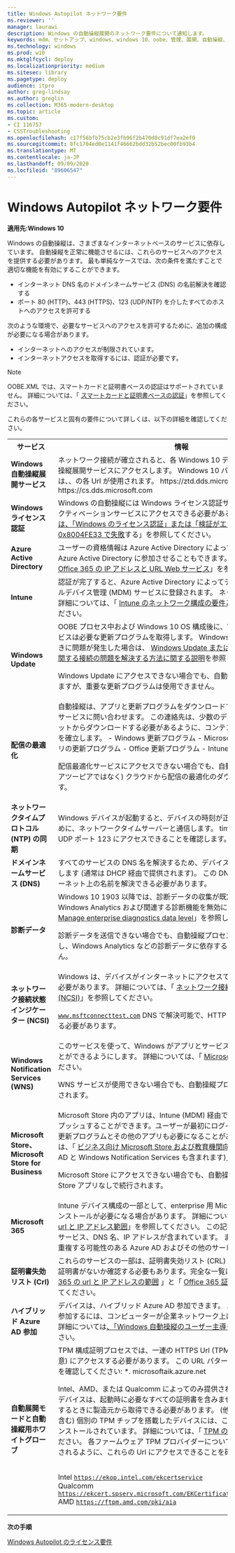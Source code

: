 ```yaml
---
title: Windows Autopilot ネットワーク要件
ms.reviewer: ''
manager: laurawi
description: Windows の自動操縦展開のネットワーク要件について通知します。
keywords: mdm、セットアップ、windows、windows 10、oobe、管理、展開、自動操縦、ztd、ゼロタッチ、パートナー、msfb、intune
ms.technology: windows
ms.prod: w10
ms.mktglfcycl: deploy
ms.localizationpriority: medium
ms.sitesec: library
ms.pagetype: deploy
audience: itpro
author: greg-lindsay
ms.author: greglin
ms.collection: M365-modern-desktop
ms.topic: article
ms.custom:
- CI 116757
- CSSTroubleshooting
ms.openlocfilehash: c17f56bfb75cb2e3fb96f2b470d0c91df7ea2ef0
ms.sourcegitcommit: 8fc1704ed0e1141f46662bdd32b52bec00fb93b4
ms.translationtype: MT
ms.contentlocale: ja-JP
ms.lasthandoff: 09/09/2020
ms.locfileid: "89606547"
---
```

# <a name="windows-autopilot-networking-requirements"></a>Windows Autopilot ネットワーク要件

**適用先:Windows 10**

Windows の自動操縦は、さまざまなインターネットベースのサービスに依存しています。 自動操縦を正常に機能させるには、これらのサービスへのアクセスを提供する必要があります。 最も単純なケースでは、次の条件を満たすことで適切な機能を有効にすることができます。

- インターネット DNS 名のドメインネームサービス (DNS) の名前解決を確認する
- ポート 80 (HTTP)、443 (HTTPS)、123 (UDP/NTP) を介したすべてのホストへのアクセスを許可する

次のような環境で、必要なサービスへのアクセスを許可するために、追加の構成が必要になる場合があります。
- インターネットへのアクセスが制限されています。
- インターネットアクセスを取得するには、認証が必要です。 

> [!NOTE]
> OOBE.XML では、スマートカードと証明書ベースの認証はサポートされていません。 詳細については、「 [スマートカードと証明書ベースの認証](/azure/active-directory/devices/azureadjoin-plan#smartcards-and-certificate-based-authentication)」を参照してください。

これらの各サービスと固有の要件について詳しくは、以下の詳細を確認してください。

<table><th>サービス<th>情報
<tr><td><b>Windows 自動操縦展開サービス<b><td>ネットワーク接続が確立されると、各 Windows 10 デバイスは Windows 自動操縦展開サービスにアクセスします。 Windows 10 バージョン1903以降では、、の各 Url が使用されます。 https://ztd.dds.microsoft.com https://cs.dds.microsoft.com <br>

<tr><td><b>Windows ライセンス認証<b><td>Windows の自動操縦には Windows ライセンス認証サービスが必要です。 アクティベーションサービスにアクセスできる必要がある Url の詳細について <a href="https://support.microsoft.com/help/921471/windows-activation-or-validation-fails-with-error-code-0x8004fe33">は、「Windows のライセンス認証」または「検証がエラーコード0x8004FE33 で失敗</a>する」を参照してください。<br>

<tr><td><b>Azure Active Directory<b><td>ユーザーの資格情報は Azure Active Directory によって検証され、デバイスを Azure Active Directory に参加させることもできます。 詳細については、「 <a href="https://docs.microsoft.com/office365/enterprise/office-365-ip-web-service">Office 365 の IP アドレスと URL Web サービス</a>」を参照してください。
<tr><td><b>Intune<b><td>認証が完了すると、Azure Active Directory によってデバイスが Intune モバイルデバイス管理 (MDM) サービスに登録されます。 ネットワーク通信の要件の詳細については、「 <a href="https://docs.microsoft.com/intune/network-bandwidth-use#network-communication-requirements">Intune のネットワーク構成の要件と帯域幅</a>」を参照してください。
<tr><td><b>Windows Update<b><td>OOBE プロセス中および Windows 10 OS 構成後に、Windows Update サービスは必要な更新プログラムを取得します。 Windows Update に接続するときに問題が発生した場合は、 <a href="https://support.microsoft.com/help/818018/how-to-solve-connection-problems-concerning-windows-update-or-microsof">Windows Update または Microsoft Update に関する接続の問題を解決する方法に関する説明</a>を参照してください。<br>

Windows Update にアクセスできない場合でも、自動操縦プロセスは続行されますが、重要な更新プログラムは使用できません。

<tr><td><b>配信の最適化<b><td>自動操縦は、アプリと更新プログラムをダウンロードするときに <a href="/windows/deployment/update/waas-delivery-optimization">配信最適化</a> サービスに問い合わせます。 この連絡先は、少数のデバイスのみがインターネットからダウンロードする必要があるように、コンテンツのピアツーピア共有を確立します。
- Windows 更新プログラム - Microsoft Store アプリとアプリの更新プログラム - Office 更新プログラム - Intune Win32 アプリ<br>

配信最適化サービスにアクセスできない場合でも、自動操縦プロセスは、(ピアツーピアではなく) クラウドから配信の最適化のダウンロードを続行します。

<tr><td><b>ネットワークタイムプロトコル (NTP) の同期<b><td>Windows デバイスが起動すると、デバイスの時刻が正しいことを確認するために、ネットワークタイムサーバーと通信します。 time.windows.com への UDP ポート 123 にアクセスできることを確認します。
<tr><td><b>ドメインネームサービス (DNS)<b><td>すべてのサービスの DNS 名を解決するため、デバイスは DNS サーバーと通信します (通常は DHCP 経由で提供されます)。 この DNS サーバーは、インターネット上の名前を解決できる必要があります。
<tr><td><b>診断データ<b><td>Windows 10 1903 以降では、診断データの収集が既定で有効になります。 Windows Analytics および関連する診断機能を無効にする方法については、「 <a href="https://docs.microsoft.com/windows/privacy/configure-windows-diagnostic-data-in-your-organization#manage-enterprise-diagnostic-data-level">Manage enterprise diagnostics data level</a>」を参照してください。<br>

診断データを送信できない場合でも、自動操縦プロセスは続行されます。 ただし、Windows Analytics などの診断データに依存するサービスは機能しません。
<tr><td><b>ネットワーク接続状態インジケーター (NCSI)<b><td>Windows は、デバイスがインターネットにアクセスできることを通知できる必要があります。 詳細については、「 <a href="https://docs.microsoft.com/windows/privacy/manage-connections-from-windows-operating-system-components-to-microsoft-services#14-network-connection-status-indicator">ネットワーク接続状態インジケーター (NCSI)</a>」を参照してください。

<code>www.msftconnecttest.com</code> DNS で解決可能で、HTTP 経由でアクセス可能である必要があります。
<tr><td><b>Windows Notification Services (WNS)<b><td>このサービスを使って、Windows がアプリとサービスから通知を受け取ることができるようにします。 詳細については、「 <a href="https://docs.microsoft.com/windows/privacy/manage-connections-from-windows-operating-system-components-to-microsoft-services#26-microsoft-store">Microsoft Store</a>」を参照してください。<br>

WNS サービスが使用できない場合でも、自動操縦プロセスは通知なしで続行されます。
<tr><td><b>Microsoft Store、Microsoft Store for Business<b><td>Microsoft Store 内のアプリは、Intune (MDM) 経由でトリガーしてデバイスにプッシュすることができます。ユーザーが最初にログインするとき、アプリの更新プログラムとその他のアプリも必要になることがあります。 詳細については、「 <a href="/microsoft-store/prerequisites-microsoft-store-for-business">ビジネス向け Microsoft Store および教育機関向けの前提条件</a> (Azure AD と Windows Notification Services も含まれます)」を参照してください。<br>

Microsoft Store にアクセスできない場合でも、自動操縦プロセスは Microsoft Store アプリなしで続行されます。

<tr><td><b>Microsoft 365<b><td>Intune デバイス構成の一部として、enterprise 用 Microsoft 365 アプリのインストールが必要になる場合があります。 詳細については、「 <a href="https://support.office.com/article/Office-365-URLs-and-IP-address-ranges-8548a211-3fe7-47cb-abb1-355ea5aa88a2">Office 365 の url と IP アドレス範囲</a>」を参照してください。 この記事には、すべての Office サービス、DNS 名、IP アドレスが含まれています。 また、上記のサービスと重複する可能性のある Azure AD およびその他のサービスも含まれています。
<tr><td><b>証明書失効リスト (Crl)<b><td>これらのサービスの一部は、証明書失効リスト (CRL) にサービスで使用される証明書がないか確認する必要もあります。完全な一覧については、「 <a href="https://support.office.com/article/Office-365-URLs-and-IP-address-ranges-8548a211-3fe7-47cb-abb1-355ea5aa88a2#bkmk_crl">office 365 の url と IP アドレスの範囲</a> 」と「 <a href="https://aka.ms/o365chains">Office 365 証明書チェーン</a>」を参照してください。
<tr><td><b>ハイブリッド Azure AD 参加<b><td>デバイスは、ハイブリッド Azure AD 参加できます。 ハイブリッド Azure AD 参加するには、コンピューターが企業ネットワーク上にある必要があります。 詳細については<a href="user-driven.md#user-driven-mode-for-hybrid-azure-active-directory-join">、「Windows 自動操縦のユーザー主導モード」を</a>参照してください。
<tr><td><b>自動展開モードと自動操縦用ホワイトグローブ<b><td>
TPM 構成証明プロセスでは、一連の HTTPS Url (TPM プロバイダーごとに一意) にアクセスする必要があります。  この URL パターンにアクセスできることを確認してください: *. microsoftaik.azure.net
 
Intel、AMD、または Qualcomm によってのみ提供されるファームウェア TPM デバイスは、起動時に必要なすべての証明書を含みません。また、最初に使用するときに製造元から取得できる必要があります。 (他の製造元のデバイスを含む) 個別の TPM チップを搭載したデバイスには、これらの証明書がプレインストールされています。 詳細については、「 <a href="https://docs.microsoft.com/windows/security/information-protection/tpm/tpm-recommendations">TPM の推奨事項</a>」を参照してください。 各ファームウェア TPM プロバイダーについて、証明書が正常に要求されるように、これらの Url にアクセスできることを確認します。 

 <br>Intel <code>https://ekop.intel.com/ekcertservice</code>
 <br>Qualcomm <code>https://ekcert.spserv.microsoft.com/EKCertificate/GetEKCertificate/v1</code>
 <br>AMD <code>https://ftpm.amd.com/pki/aia</code>

</table>

**次の手順**

[Windows Autopilot のライセンス要件](licensing-requirements.md)
